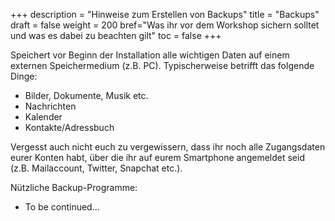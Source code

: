 +++
description = "Hinweise zum Erstellen von Backups"
title = "Backups"
draft = false
weight = 200
bref="Was ihr vor dem Workshop sichern solltet und was es dabei zu beachten gilt"
toc = false
+++

Speichert vor Beginn der Installation alle wichtigen Daten auf einem externen Speichermedium (z.B. PC). Typischerweise betrifft das folgende Dinge:

* Bilder, Dokumente, Musik etc.
* Nachrichten
* Kalender
* Kontakte/Adressbuch

Vergesst auch nicht euch zu vergewissern, dass ihr noch alle Zugangsdaten eurer Konten habt, über die ihr auf eurem Smartphone angemeldet seid (z.B. Mailaccount, Twitter, Snapchat etc.).

Nützliche Backup-Programme:

* To be continued...
